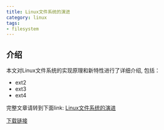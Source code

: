 ```yaml
---
title: Linux文件系统的演进
category: linux
tags:
- filesystem
---
```


## 介绍


本文对Linux文件系统的实现原理和新特性进行了详细介绍, 包括：
- ext2
- ext3
- ext4

<!--more-->

完整文章请转到下面link:
[Linux文件系统的演进](https://github.com/kulong0105/kulong0105.github.io/blob/master/documents/Linux%E6%96%87%E4%BB%B6%E7%B3%BB%E7%BB%9F%E7%9A%84%E6%BC%94%E5%8F%98.pdf)

[下载链接](https://github.com/kulong0105/kulong0105.github.io/raw/master/documents/Linux%E6%96%87%E4%BB%B6%E7%B3%BB%E7%BB%9F%E7%9A%84%E6%BC%94%E5%8F%98.pdf)
